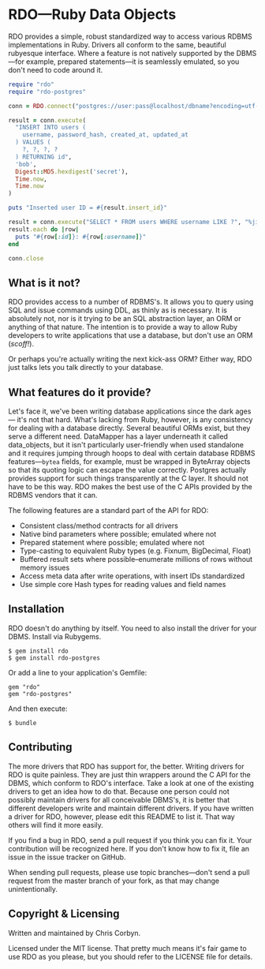 # RDO—Ruby Data Objects

RDO provides a simple, robust standardized way to access various RDBMS
implementations in Ruby. Drivers all conform to the same, beautiful rubyesque
interface. Where a feature is not natively supported by the DBMS—for example,
prepared statements—it is seamlessly emulated, so you don't need to code
around it.

``` ruby
require "rdo"
require "rdo-postgres"

conn = RDO.connect("postgres://user:pass@localhost/dbname?encoding=utf-8")

result = conn.execute(
  "INSERT INTO users (
    username, password_hash, created_at, updated_at
  ) VALUES (
    ?, ?, ?, ?
  ) RETURNING id",
  'bob',
  Digest::MD5.hexdigest('secret'),
  Time.now,
  Time.now
)

puts "Inserted user ID = #{result.insert_id}"

result = conn.execute("SELECT * FROM users WHERE username LIKE ?", "%jim%")
result.each do |row|
  puts "#{row[:id]}: #{row[:username]}"
end

conn.close
```

## What is it not?

RDO provides access to a number of RDBMS's. It allows you to query using SQL
and issue commands using DDL, as thinly as is necessary. It is absolutely not,
nor is it trying to be an SQL abstraction layer, an ORM or anything of that
nature. The intention is to provide a way to allow Ruby developers to write
applications that use a database, but don't use an ORM (*scoff!*).

Or perhaps you're actually writing the next kick-ass ORM? Either way, RDO
just talks lets you talk directly to your database.

## What features do it provide?

Let's face it, we've been writing database applications since the dark ages—
it's not that hard. What's lacking from Ruby, however, is any consistency for
dealing with a database directly. Several beautiful ORMs exist, but they
serve a different need. DataMapper has a layer underneath it called
data_objects, but it isn't particularly user-friendly when used standalone
and it requires jumping through hoops to deal with certain database RDBMS
features—`bytea` fields, for example, must be wrapped in ByteArray objects
so that its quoting logic can escape the value correctly. Postgres actually
provides support for such things transparently at the C layer. It should not
have to be this way. RDO makes the best use of the C APIs provided by the
RDBMS vendors that it can.

The following features are a standard part of the API for RDO:

  - Consistent class/method contracts for all drivers
  - Native bind parameters where possible; emulated where not
  - Prepared statement where possible; emulated where not
  - Type-casting to equivalent Ruby types (e.g. Fixnum, BigDecimal, Float)
  - Buffered result sets where possible–enumerate millions of rows without
    memory issues
  - Access meta data after write operations, with insert IDs standardized
  - Use simple core Hash types for reading values and field names

## Installation

RDO doesn't do anything by itself. You need to also install the driver for
your DBMS. Install via Rubygems.

    $ gem install rdo
    $ gem install rdo-postgres

Or add a line to your application's Gemfile:

    gem "rdo"
    gem "rdo-postgres"

And then execute:

    $ bundle

## Contributing

The more drivers that RDO has support for, the better. Writing drivers for
RDO is quite painless. They are just thin wrappers around the C API for the
DBMS, which conform to RDO's interface. Take a look at one of the existing
drivers to get an idea how to do that. Because one person could not possibly
maintain drivers for all conceivable DBMS's, it is better that different
developers write and maintain different drivers. If you have written a driver
for RDO, however, please edit this README to list it. That way others will
find it more easily.

If you find a bug in RDO, send a pull request if you think you can fix it.
Your contribution will be recognized here. If you don't know how to fix it,
file an issue in the issue tracker on GitHub.

When sending pull requests, please use topic branches—don't send a pull
request from the master branch of your fork, as that may change
unintentionally.

## Copyright & Licensing

Written and maintained by Chris Corbyn.

Licensed under the MIT license. That pretty much means it's fair game to use
RDO as you please, but you should refer to the LICENSE file for details.
